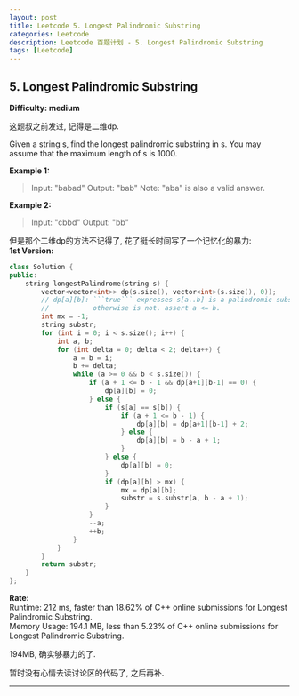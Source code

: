 ```yaml
---
layout: post
title: Leetcode 5. Longest Palindromic Substring
categories: Leetcode
description: Leetcode 百题计划 - 5. Longest Palindromic Substring
tags: [Leetcode]
---
```

## 5. Longest Palindromic Substring
**Difficulty: medium**

这题叔之前发过, 记得是二维dp.  

Given a string s, find the longest palindromic substring in s. You may assume that the maximum length of s is 1000.

**Example 1:**

> Input: "babad"
> Output: "bab"
> Note: "aba" is also a valid answer.

**Example 2:**

> Input: "cbbd"
> Output: "bb"

但是那个二维dp的方法不记得了, 花了挺长时间写了一个记忆化的暴力:   
**1st Version:**
```c++
class Solution {
public:
    string longestPalindrome(string s) {
        vector<vector<int>> dp(s.size(), vector<int>(s.size(), 0));
        // dp[a][b]: ```true``` expresses s[a..b] is a palindromic substring;
        //           otherwise is not. assert a <= b.
        int mx = -1;
        string substr;
        for (int i = 0; i < s.size(); i++) {
            int a, b;
            for (int delta = 0; delta < 2; delta++) {
                a = b = i;
                b += delta;
                while (a >= 0 && b < s.size()) {
                    if (a + 1 <= b - 1 && dp[a+1][b-1] == 0) {
                        dp[a][b] = 0;
                    } else {
                        if (s[a] == s[b]) {
                            if (a + 1 <= b - 1) {
                                dp[a][b] = dp[a+1][b-1] + 2;
                            } else {
                                dp[a][b] = b - a + 1;
                            }
                        } else {
                            dp[a][b] = 0;
                        }
                        if (dp[a][b] > mx) {
                            mx = dp[a][b];
                            substr = s.substr(a, b - a + 1);
                        }
                    }
                    --a;
                    ++b; 
                }
            }
        }
        return substr;
    }
};
```

**Rate:**  
Runtime: 212 ms, faster than 18.62% of C++ online submissions for Longest Palindromic Substring.  
Memory Usage: 194.1 MB, less than 5.23% of C++ online submissions for Longest Palindromic Substring.  

194MB, 确实够暴力的了.  

暂时没有心情去读讨论区的代码了, 之后再补.

---